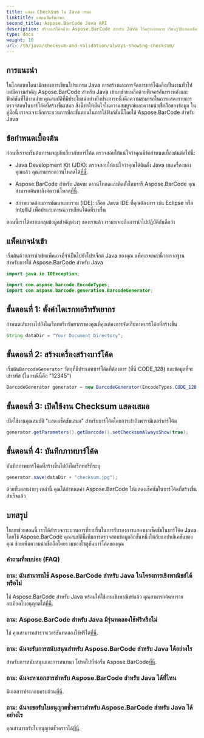 ```yaml
---
title: แสดง Checksum ใน Java เสมอ
linktitle: แสดงเช็คซัมเสมอ
second_title: Aspose.BarCode Java API
description: สร้างบาร์โค้ดด้วย Aspose.BarCode สำหรับ Java ได้อย่างง่ายดาย เรียนรู้วิธีแสดงเช็คซัมเพื่อความสมบูรณ์ของข้อมูลที่ได้รับการปรับปรุงอยู่เสมอในคำแนะนำทีละขั้นตอนนี้
type: docs
weight: 10
url: /th/java/checksum-and-validation/always-showing-checksum/
---
```


## การแนะนำ

ในโลกแบบไดนามิกของการเขียนโปรแกรม Java การสร้างและการจัดการบาร์โค้ดถือเป็นงานทั่วไปแต่มีความสำคัญ Aspose.BarCode สำหรับ Java เข้ามาช่วยเหลือด้วยฟีเจอร์อันทรงพลังและฟังก์ชันที่ใช้งานง่าย คุณสมบัติที่มีประโยชน์อย่างยิ่งประการหนึ่งคือความสามารถในการแสดงรายการตรวจสอบในบาร์โค้ดที่สร้างขึ้นเสมอ สิ่งนี้ทำให้มั่นใจในความสมบูรณ์และความน่าเชื่อถือของข้อมูล ในคู่มือนี้ เราจะเจาะลึกกระบวนการทีละขั้นตอนในการใช้ฟังก์ชันนี้โดยใช้ Aspose.BarCode สำหรับ Java

## ข้อกำหนดเบื้องต้น

ก่อนที่เราจะเริ่มต้นการผจญภัยเกี่ยวกับบาร์โค้ด ตรวจสอบให้แน่ใจว่าคุณมีข้อกำหนดเบื้องต้นต่อไปนี้:

-  Java Development Kit (JDK): ตรวจสอบให้แน่ใจว่าคุณได้ติดตั้ง Java บนเครื่องของคุณแล้ว คุณสามารถดาวน์โหลดได้[ที่นี่](https://www.oracle.com/java/technologies/javase-downloads.html).

- Aspose.BarCode สำหรับ Java: ดาวน์โหลดและติดตั้งไลบรารี Aspose.BarCode คุณสามารถค้นหาลิงค์ดาวน์โหลด[ที่นี่](https://releases.aspose.com/barcode/java/).

- สภาพแวดล้อมการพัฒนาแบบรวม (IDE): เลือก Java IDE ที่คุณต้องการ เช่น Eclipse หรือ IntelliJ เพื่อประสบการณ์การเขียนโค้ดที่ราบรื่น

ตอนนี้เราได้ครอบคลุมข้อมูลสำคัญต่างๆ ของเราแล้ว เรามาเจาะลึกการนำไปปฏิบัติกันดีกว่า

## แพ็คเกจนำเข้า

เริ่มต้นด้วยการนำเข้าแพ็คเกจที่จำเป็นไปยังโปรเจ็กต์ Java ของคุณ แพ็คเกจเหล่านี้วางรากฐานสำหรับการใช้ Aspose.BarCode สำหรับ Java

```java
import java.io.IOException;

import com.aspose.barcode.EncodeTypes;
import com.aspose.barcode.generation.BarcodeGenerator;
```

## ขั้นตอนที่ 1: ตั้งค่าไดเรกทอรีทรัพยากร

กำหนดเส้นทางไปยังไดเร็กทอรีทรัพยากรของคุณที่คุณต้องการจัดเก็บภาพบาร์โค้ดที่สร้างขึ้น

```java
String dataDir = "Your Document Directory";
```

## ขั้นตอนที่ 2: สร้างเครื่องสร้างบาร์โค้ด

 เริ่มต้น`BarcodeGenerator` วัตถุที่มีประเภทบาร์โค้ดที่ต้องการ (ที่นี่ CODE_128) และข้อมูลที่จะเข้ารหัส (ในกรณีนี้คือ "12345")

```java
BarcodeGenerator generator = new BarcodeGenerator(EncodeTypes.CODE_128, "12345");
```

## ขั้นตอนที่ 3: เปิดใช้งาน Checksum แสดงเสมอ

เปิดใช้งานคุณสมบัติ "แสดงเช็คซัมเสมอ" สำหรับบาร์โค้ดโดยการเข้าถึงพารามิเตอร์บาร์โค้ด

```java
generator.getParameters().getBarcode().setChecksumAlwaysShow(true);
```

## ขั้นตอนที่ 4: บันทึกภาพบาร์โค้ด

บันทึกภาพบาร์โค้ดที่สร้างขึ้นไปยังไดเร็กทอรีที่ระบุ

```java
generator.save(dataDir + "checksum.jpg");
```

ด้วยขั้นตอนง่ายๆ เหล่านี้ คุณได้กำหนดค่า Aspose.BarCode ให้แสดงเช็คซัมในบาร์โค้ดที่สร้างขึ้นสำเร็จแล้ว

## บทสรุป

ในบทช่วยสอนนี้ เราได้สำรวจกระบวนการที่ราบรื่นในการรับรองการแสดงผลเช็คซัมในบาร์โค้ด Java โดยใช้ Aspose.BarCode คุณสมบัตินี้เพิ่มการตรวจสอบข้อมูลอีกชั้นหนึ่งให้กับแอปพลิเคชันของคุณ ช่วยเพิ่มความน่าเชื่อถือโดยรวมของโซลูชันบาร์โค้ดของคุณ

### คำถามที่พบบ่อย (FAQ)

### ถาม: ฉันสามารถใช้ Aspose.BarCode สำหรับ Java ในโครงการเชิงพาณิชย์ได้หรือไม่
 ใช่ Aspose.BarCode สำหรับ Java พร้อมให้ใช้งานเชิงพาณิชย์แล้ว คุณสามารถค้นหารายละเอียดใบอนุญาตได้[ที่นี่](https://purchase.aspose.com/buy).

### ถาม: Aspose.BarCode สำหรับ Java มีรุ่นทดลองใช้ฟรีหรือไม่
 ใช่ คุณสามารถสำรวจเวอร์ชันทดลองใช้ฟรีได้[ที่นี่](https://releases.aspose.com/).

### ถาม: ฉันจะรับการสนับสนุนสำหรับ Aspose.BarCode สำหรับ Java ได้อย่างไร
 สำหรับการสนับสนุนและการสนทนา โปรดไปที่ฟอรั่ม Aspose.BarCode[ที่นี่](https://forum.aspose.com/c/barcode/13).

### ถาม: ฉันจะหาเอกสารสำหรับ Aspose.BarCode สำหรับ Java ได้ที่ไหน
 มีเอกสารประกอบครบถ้วน[ที่นี่](https://reference.aspose.com/barcode/java/).

### ถาม: ฉันจะขอรับใบอนุญาตชั่วคราวสำหรับ Aspose.BarCode สำหรับ Java ได้อย่างไร
 คุณสามารถรับใบอนุญาตชั่วคราวได้[ที่นี่](https://purchase.aspose.com/temporary-license/).

